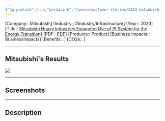 ```yaml
---
{"dg-publish":true,"permalink":"/aveva/customer-stories/2023-mitsubishi-mitsubishi-heavy-industries-expanded-use-of-pi-system-for-the-energy-transition/"}
---
```


[Company:: Mitsubishi]
[Industry:: #Industry/Infrastructure]
[Year:: 2023]
[Title:: [Mitsubishi Heavy Industries Expanded Use of PI System for the Energy Transition](Homepage%20Example.md)]
[PDF:: [PDF](Homepage%20Example.md)]
[Products:: Product]
[Business Impacts:: BusinessImpacts]
[Benefits:: ]
[CO2e:: ]

---
## Mitsubishi's Results
![](https://i.imgur.com/FwsbGwy.jpg)

---
## Screenshots

---
## Description